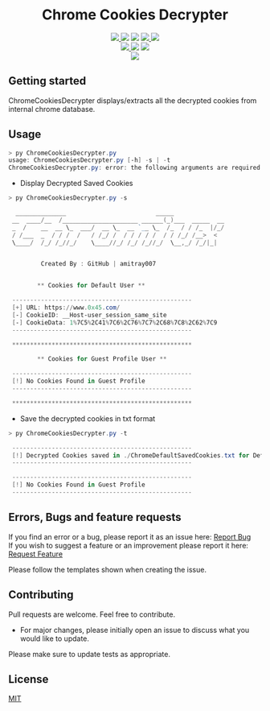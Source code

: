 <h1 align='center'>Chrome Cookies Decrypter</h1>
<p align="center">
    <a href="https://python.org">
    <img src="https://img.shields.io/badge/Python-3.7-green.svg">
  </a>
  <img src="https://badgen.net/badge/icon/windows?icon=windows&label"/>
  <img src="https://img.shields.io/maintenance/yes/2021" />
  <a href="https://github.com/amitray007/Chromiux/blob/main/LICENSE">
    <img src="http://img.shields.io/github/license/amitray007/Chromiux">
  </a>
    <a href="https://github.com/amitray007/Chromiux">
    <img src="https://img.shields.io/badge/Open%20Source-%E2%9D%A4-brightgreen.svg">
  </a></br>
  <a href="https://github.com/amitray007/Chromiux/commits/master">
    <img src="https://img.shields.io/github/last-commit/amitray007/Chromiux" />
  </a>
  <img src="https://img.shields.io/badge/Made%20for-VSCode-1f425f.svg">
  <img src="https://badgen.net/badge/icon/chrome?icon=chrome&label"></br>
  <a href="https://gitpod.io/#https://github.com/amitray007/Chromiux">
    <img src="https://img.shields.io/badge/Gitpod-Ready--to--Code-blue?logo=gitpod" />
  </a>
</p>

## Getting started

ChromeCookiesDecrypter displays/extracts all the decrypted cookies from internal chrome database.

## Usage

```powershell
> py ChromeCookiesDecrypter.py
usage: ChromeCookiesDecrypter.py [-h] -s | -t
ChromeCookiesDecrypter.py: error: the following arguments are required: -s/--show OR -t/--txt
```

- Display Decrypted Saved Cookies
```powershell
> py ChromeCookiesDecrypter.py -s

  ______________                         _____
 __  ____/__  /_____________________ ______(_)___  _____  __
 _  /    __  __ \_  ___/  __ \_  __ `__ \_  /_  / / /_  |/_/
 / /___  _  / / /  /   / /_/ /  / / / / /  / / /_/ /__>  <
 \____/  /_/ /_//_/    \____//_/ /_/ /_//_/  \__,_/ /_/|_|


         Created By : GitHub | amitray007


        ** Cookies for Default User **

 --------------------------------------------------
 [+] URL: https://www.0x45.com/
 [-] CookieID: __Host-user_session_same_site
 [-] CookieData: 1%7C5%2C41%7C6%2C76%7C7%2C68%7C8%2C62%7C9
 --------------------------------------------------

 **************************************************

        ** Cookies for Guest Profile User **

 --------------------------------------------------
 [!] No Cookies Found in Guest Profile
 --------------------------------------------------

 **************************************************
```

- Save the decrypted cookies in txt format
```powershell
> py ChromeCookiesDecrypter.py -t

 --------------------------------------------------
 [!] Decrypted Cookies saved in ./ChromeDefaultSavedCookies.txt for Default User
 --------------------------------------------------

 --------------------------------------------------
 [!] No Cookies Found in Guest Profile
 --------------------------------------------------
```

## Errors, Bugs and feature requests

If you find an error or a bug, please report it as an issue here: <a href="https://github.com/amitray007/Chromiux/issues/new?assignees=&labels=&template=bug_report.md&title=">Report Bug</a></br>
If you wish to suggest a feature or an improvement please report it here: <a href="https://github.com/amitray007/Chromiux/issues/new?assignees=&labels=&template=feature_request.md&title=">Request Feature</a>

Please follow the templates shown when creating the issue.

## Contributing
Pull requests are welcome. Feel free to contribute.
- For major changes, please initially open an issue to discuss what you would like to update.

Please make sure to update tests as appropriate.

## License
[MIT](https://github.com/amitray007/Chromiux/blob/main/LICENSE)